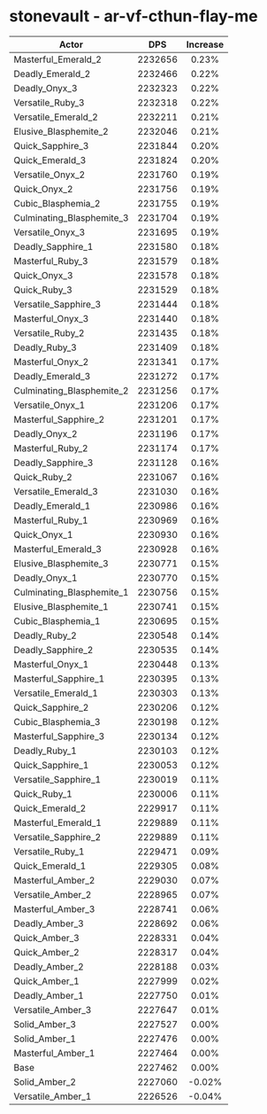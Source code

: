 # stonevault - ar-vf-cthun-flay-me
| Actor | DPS | Increase |
|---|:---:|:---:|
|Masterful_Emerald_2|2232656|0.23%|
|Deadly_Emerald_2|2232466|0.22%|
|Deadly_Onyx_3|2232323|0.22%|
|Versatile_Ruby_3|2232318|0.22%|
|Versatile_Emerald_2|2232211|0.21%|
|Elusive_Blasphemite_2|2232046|0.21%|
|Quick_Sapphire_3|2231844|0.20%|
|Quick_Emerald_3|2231824|0.20%|
|Versatile_Onyx_2|2231760|0.19%|
|Quick_Onyx_2|2231756|0.19%|
|Cubic_Blasphemia_2|2231755|0.19%|
|Culminating_Blasphemite_3|2231704|0.19%|
|Versatile_Onyx_3|2231695|0.19%|
|Deadly_Sapphire_1|2231580|0.18%|
|Masterful_Ruby_3|2231579|0.18%|
|Quick_Onyx_3|2231578|0.18%|
|Quick_Ruby_3|2231529|0.18%|
|Versatile_Sapphire_3|2231444|0.18%|
|Masterful_Onyx_3|2231440|0.18%|
|Versatile_Ruby_2|2231435|0.18%|
|Deadly_Ruby_3|2231409|0.18%|
|Masterful_Onyx_2|2231341|0.17%|
|Deadly_Emerald_3|2231272|0.17%|
|Culminating_Blasphemite_2|2231256|0.17%|
|Versatile_Onyx_1|2231206|0.17%|
|Masterful_Sapphire_2|2231201|0.17%|
|Deadly_Onyx_2|2231196|0.17%|
|Masterful_Ruby_2|2231174|0.17%|
|Deadly_Sapphire_3|2231128|0.16%|
|Quick_Ruby_2|2231067|0.16%|
|Versatile_Emerald_3|2231030|0.16%|
|Deadly_Emerald_1|2230986|0.16%|
|Masterful_Ruby_1|2230969|0.16%|
|Quick_Onyx_1|2230930|0.16%|
|Masterful_Emerald_3|2230928|0.16%|
|Elusive_Blasphemite_3|2230771|0.15%|
|Deadly_Onyx_1|2230770|0.15%|
|Culminating_Blasphemite_1|2230756|0.15%|
|Elusive_Blasphemite_1|2230741|0.15%|
|Cubic_Blasphemia_1|2230695|0.15%|
|Deadly_Ruby_2|2230548|0.14%|
|Deadly_Sapphire_2|2230535|0.14%|
|Masterful_Onyx_1|2230448|0.13%|
|Masterful_Sapphire_1|2230395|0.13%|
|Versatile_Emerald_1|2230303|0.13%|
|Quick_Sapphire_2|2230206|0.12%|
|Cubic_Blasphemia_3|2230198|0.12%|
|Masterful_Sapphire_3|2230134|0.12%|
|Deadly_Ruby_1|2230103|0.12%|
|Quick_Sapphire_1|2230053|0.12%|
|Versatile_Sapphire_1|2230019|0.11%|
|Quick_Ruby_1|2230006|0.11%|
|Quick_Emerald_2|2229917|0.11%|
|Masterful_Emerald_1|2229889|0.11%|
|Versatile_Sapphire_2|2229889|0.11%|
|Versatile_Ruby_1|2229471|0.09%|
|Quick_Emerald_1|2229305|0.08%|
|Masterful_Amber_2|2229030|0.07%|
|Versatile_Amber_2|2228965|0.07%|
|Masterful_Amber_3|2228741|0.06%|
|Deadly_Amber_3|2228692|0.06%|
|Quick_Amber_3|2228331|0.04%|
|Quick_Amber_2|2228317|0.04%|
|Deadly_Amber_2|2228188|0.03%|
|Quick_Amber_1|2227999|0.02%|
|Deadly_Amber_1|2227750|0.01%|
|Versatile_Amber_3|2227647|0.01%|
|Solid_Amber_3|2227527|0.00%|
|Solid_Amber_1|2227476|0.00%|
|Masterful_Amber_1|2227464|0.00%|
|Base|2227462|0.00%|
|Solid_Amber_2|2227060|-0.02%|
|Versatile_Amber_1|2226526|-0.04%|
